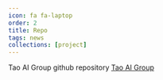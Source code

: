 ```yaml
---
icon: fa fa-laptop
order: 2
title: Repo
tags: news
collections: [project]
---
```


Tao AI Group github repository [Tao AI Group](https://github.com/Tao-AI-group)